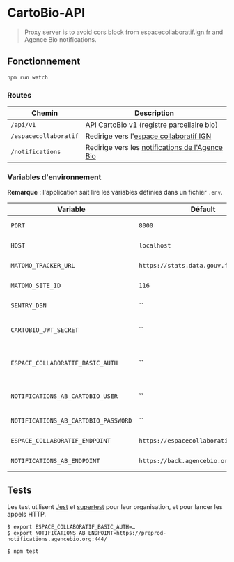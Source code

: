 # CartoBio-API

> Proxy server is to avoid cors block from espacecollaboratif.ign.fr
> and Agence Bio notifications.

## Fonctionnement

```shell
npm run watch
```

### Routes

| Chemin                       | Description
| ---                          | ---
| `/api/v1`                    | API CartoBio v1 (registre parcellaire bio)
| `/espacecollaboratif`        | Redirige vers l'[espace collaboratif IGN][api-ign-collab]
| `/notifications`             | Redirige vers les [notifications de l'Agence Bio][api-ab]


### Variables d'environnement

**Remarque** : l'application sait lire les variables définies dans un fichier `.env`.

| Variable                            | Défault                                   | Description
| ---                                 | ---                                       | ---
| `PORT`                              | `8000`                                    | Port réseau sur lequel exposer l'application
| `HOST`                              | `localhost`                               | Interface réseau sur laquelle exposer l'application
| `MATOMO_TRACKER_URL`                | `https://stats.data.gouv.fr/piwik.php`    | Endpoint du suivi statistiques Matomo
| `MATOMO_SITE_ID`                    | `116`                                     | Identifiant de site, pour le suivi des statistiques
| `SENTRY_DSN`                        | ``                                        | DSN Sentry pour le suivi des erreurs applicatives
| `CARTOBIO_JWT_SECRET`               | ``                                        | Secret JSON Web Token, pour vérifier l'authenticité des tokens
| `ESPACE_COLLABORATIF_BASIC_AUTH`    | ``                                        | Authentification à l'[espace collaboratif IGN][api-ign-collab] (depuis un navigateur: `btoa('username:password')`).
| `NOTIFICATIONS_AB_CARTOBIO_USER`    | ``                                        | Adresse email de connexion à l'espace Notifications de l'Agence Bio
| `NOTIFICATIONS_AB_CARTOBIO_PASSWORD`| ``                                        | Mot de passe associé au compte Agence Bio
| `ESPACE_COLLABORATIF_ENDPOINT`      | `https://espacecollaboratif.ign.fr`       | Point d'accès à l'[API Espace Collaboratif d'IGN][api-ign-collab]
| `NOTIFICATIONS_AB_ENDPOINT`         | `https://back.agencebio.org`              | Point d'accès aux [notifications de l'Agence Bio][api-ab]

## Tests

Les test utilisent [Jest] et [supertest] pour leur organisation,
et pour lancer les appels HTTP.

```shell
$ export ESPACE_COLLABORATIF_BASIC_AUTH=…
$ export NOTIFICATIONS_AB_ENDPOINT=https://preprod-notifications.agencebio.org:444/

$ npm test
```


[api-ign-collab]: https://espacecollaboratif.ign.fr/api/doc
[api-ab]: https://preprod-notification.agencebio.org/

[Jest]: https://jestjs.io/docs/en/getting-started
[supertest]: https://github.com/visionmedia/supertest#readme

